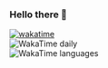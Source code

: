 ### Hello there 👋
[![wakatime](https://wakatime.com/badge/user/8b2a3d9c-f782-46b7-ac76-372ee352f174.svg)](https://wakatime.com/@8b2a3d9c-f782-46b7-ac76-372ee352f174)
<br/>
![WakaTime daily](https://wakatime.com/share/@MightyMato/7dcfd5f7-e336-45e7-a3f9-c7df34e00d9c.svg)
<br/>
![WakaTime languages](https://wakatime.com/share/@MightyMato/4ef7c71c-e0cc-431b-91da-4a6948d71bb6.svg)
<!--![GitHub Streak](https://streak-stats.demolab.com?user=xzovin00&theme=dark&exclude_days=Sun%2CSat&cache=1)-->

<!--**xzovin00/xzovin00** is a ✨ _special_ ✨ repository because its `README.md` (this file) appears on your GitHub profile.

Here are some ideas to get you started:

- 🔭 I’m currently working on ...
- 🌱 I’m currently learning ...
- 👯 I’m looking to collaborate on ...
- 🤔 I’m looking for help with ...
- 💬 Ask me about ...
- 📫 How to reach me: ...
- 😄 Pronouns: ...
- ⚡ Fun fact: ...
-->
